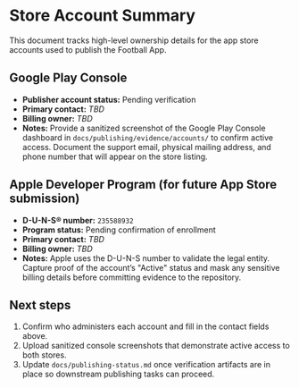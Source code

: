 # Store Account Summary

This document tracks high-level ownership details for the app store accounts used to publish the Football App.

## Google Play Console
- **Publisher account status:** Pending verification
- **Primary contact:** _TBD_
- **Billing owner:** _TBD_
- **Notes:** Provide a sanitized screenshot of the Google Play Console dashboard in `docs/publishing/evidence/accounts/` to confirm active access. Document the support email, physical mailing address, and phone number that will appear on the store listing.

## Apple Developer Program (for future App Store submission)
- **D-U-N-S® number:** `235588932`
- **Program status:** Pending confirmation of enrollment
- **Primary contact:** _TBD_
- **Billing owner:** _TBD_
- **Notes:** Apple uses the D-U-N-S number to validate the legal entity. Capture proof of the account’s "Active" status and mask any sensitive billing details before committing evidence to the repository.

## Next steps
1. Confirm who administers each account and fill in the contact fields above.
2. Upload sanitized console screenshots that demonstrate active access to both stores.
3. Update `docs/publishing-status.md` once verification artifacts are in place so downstream publishing tasks can proceed.

